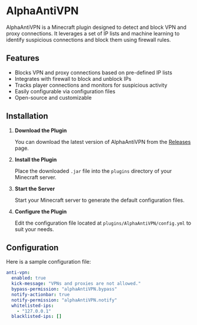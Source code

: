 # AlphaAntiVPN

AlphaAntiVPN is a Minecraft plugin designed to detect and block VPN and proxy connections. It leverages a set of IP lists and machine learning to identify suspicious connections and block them using firewall rules.

## Features

- Blocks VPN and proxy connections based on pre-defined IP lists
- Integrates with firewall to block and unblock IPs
- Tracks player connections and monitors for suspicious activity
- Easily configurable via configuration files
- Open-source and customizable

## Installation

1. **Download the Plugin**

   You can download the latest version of AlphaAntiVPN from the [Releases](https://github.com/yourusername/AlphaAntiVPN/releases) page.

2. **Install the Plugin**

   Place the downloaded `.jar` file into the `plugins` directory of your Minecraft server.

3. **Start the Server**

   Start your Minecraft server to generate the default configuration files.

4. **Configure the Plugin**

   Edit the configuration file located at `plugins/AlphaAntiVPN/config.yml` to suit your needs.

## Configuration

Here is a sample configuration file:

```yaml
anti-vpn:
  enabled: true
  kick-message: "VPNs and proxies are not allowed."
  bypass-permission: "alphaAntiVPN.bypass"
  notify-actionbar: true
  notify-permission: "alphaAntiVPN.notify"
  whitelisted-ips:
    - "127.0.0.1"
  blacklisted-ips: []
